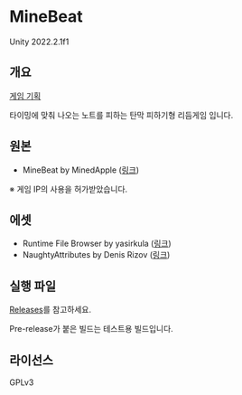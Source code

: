 # MineBeat

Unity 2022.2.1f1

## 개요

[게임 기획](https://www.notion.so/note2/MineBeat-38e37682fb994e3683f269614ec193a9)

타이밍에 맞춰 나오는 노트를 피하는 탄막 피하기형 리듬게임 입니다.

## 원본

- MineBeat by MinedApple ([링크](https://www.youtube.com/playlist?list=PL1dMxl3V0rview3PVtsyK5TKp1hc5ipOG))

※ 게임 IP의 사용을 허가받았습니다.

## 에셋

- Runtime File Browser by yasirkula ([링크](https://assetstore.unity.com/packages/tools/gui/runtime-file-browser-113006))
- NaughtyAttributes by Denis Rizov ([링크](https://assetstore.unity.com/packages/tools/utilities/naughtyattributes-129996))

## 실행 파일

[Releases](https://github.com/hwahyang1/MineBeat/releases)를 참고하세요.

Pre-release가 붙은 빌드는 테스트용 빌드입니다.

## 라이선스

GPLv3